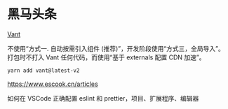 # 黑马头条

[Vant](https://vant-contrib.gitee.io/vant/v2/#/zh-CN/quickstart)

不使用“方式一. 自动按需引入组件 (推荐)”，开发阶段使用“方式三，全局导入”。
打包时不打入 Vant 任何代码，而使用“基于 externals 配置 CDN 加速”。

```sh
yarn add vant@latest-v2
```

https://www.escook.cn/articles

<!-- TODO -->

如何在 VSCode 正确配置 eslint 和 prettier，项目、扩展程序、编辑器
